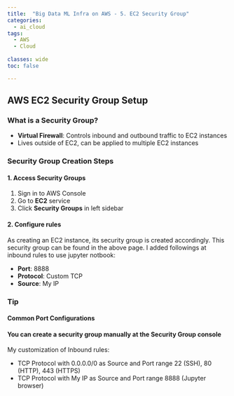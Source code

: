 ```yaml
---
title:  "Big Data ML Infra on AWS - 5. EC2 Security Group"
categories:
  - ai_cloud
tags:
  - AWS
  - Cloud
  
classes: wide
toc: false

---
```


## AWS EC2 Security Group Setup

### What is a Security Group?
- **Virtual Firewall**: Controls inbound and outbound traffic to EC2 instances
- Lives outside of EC2, can be applied to multiple EC2 instances

### Security Group Creation Steps

#### 1. Access Security Groups
1. Sign in to AWS Console
2. Go to **EC2** service
3. Click **Security Groups** in left sidebar

#### 2. Configure rules
As creating an EC2 instance, its security group is created accordingly. This security group can be found in the above page.
I added followings at inbound rules to use jupyter notbook:
- **Port**: 8888
- **Protocol**: Custom TCP
- **Source**: My IP

### Tip
#### Common Port Configurations

#### You can create a security group manually at the Security Group console
My customization of Inbound rules:
- TCP Protocol with 0.0.0.0/0 as Source and Port range 22 (SSH), 80 (HTTP), 443 (HTTPS)
- TCP Protocol with My IP as Source and Port range 8888 (Jupyter browser)